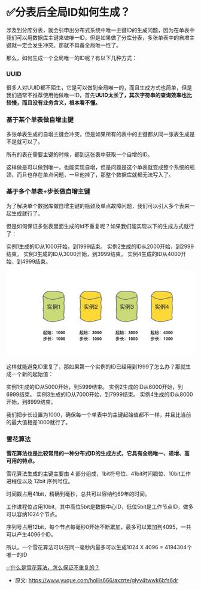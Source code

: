 # ✅分表后全局ID如何生成？
<!--page header-->


涉及到分库分表，就会引申出分布式系统中唯一主键ID的生成问题，因为在单表中我们可以用数据库主键来做唯一ID，但是如果做了分库分表，多张单表中的自增主键就一定会发生冲突。那就不具备全局唯一性了。

那么，如何生成一个全局唯一的ID呢？有以下几种方式：

<a name="Nk0Rf"></a>
### UUID

很多人对UUID都不陌生，它是可以做到全局唯一的，而且生成方式也简单，但是我们通常不推荐使用他做唯一ID，首先**UUID太长了，其次字符串的查询效率也比较慢，而且没有业务含义，根本看不懂。**

<a name="rkUM2"></a>
### 基于某个单表做自增主键

多张单表生成的自增主键会冲突，但是如果所有的表中的主键都从同一张表生成是不是就可以了。

所有的表在需要主键的时候，都到这张表中获取一个自增的ID。

这样做是可以做到唯一，也能实现自增，但是问题是这个单表就变成整个系统的瓶颈，而且也存在单点问题，一旦他挂了，那整个数据库就都无法写入了。

<a name="LuSuB"></a>
### 基于多个单表+步长做自增主键

为了解决单个数据库做自增主键的瓶颈及单点故障问题，我们可以引入多个表来一起生成就行了。

但是如何保证多张表里面生成的Id不重复呢？如果我们能实现以下的生成方式就行了：

实例1生成的ID从1000开始，到1999结束。 实例2生成的ID从2000开始，到2999结束。 实例3生成的ID从3000开始，到3999结束。 实例4生成的ID从4000开始，到4999结束。

![](./img/UyXHPuIj_XYbkV9z/1673157793847-71d290f7-9c3e-473c-a60b-40ec935ec9ad-271021.jpeg)

这样就能避免ID重复了，那如果第一个实例的ID已经用到1999了怎么办？那就生成一个新的起始值：

实例1生成的ID从5000开始，到5999结束。 实例2生成的ID从6000开始，到6999结束。 实例3生成的ID从7000开始，到7999结束。 实例4生成的ID从8000开始，到8999结束。

我们把步长设置为1000，确保每一个单表中的主键起始值都不一样，并且比当前的最大值相差1000就行了。

<a name="BiDuV"></a>
### 雪花算法

**雪花算法也是比较常用的一种分布式ID的生成方式，它具有全局唯一、递增、高可用的特点。**

雪花算法生成的主键主要由 4 部分组成，1bit符号位、41bit时间戳位、10bit工作进程位以及 12bit 序列号位。

时间戳占用41bit，精确到毫秒，总共可以容纳约69年的时间。

工作进程位占用10bit，其中高位5bit是数据中心ID，低位5bit是工作节点ID，做多可以容纳1024个节点。

序列号占用12bit，每个节点每毫秒0开始不断累加，最多可以累加到4095，一共可以产生4096个ID。

所以，一个雪花算法可以在同一毫秒内最多可以生成1024 X 4096 = 4194304个唯一的ID

[✅什么是雪花算法，怎么保证不重复的？](https://www.yuque.com/hollis666/axzrte/rsocc4sd7v9i0pvc?view=doc_embed)


<!--page footer-->
- 原文: <https://www.yuque.com/hollis666/axzrte/glyv4twwk6bfs6dr>